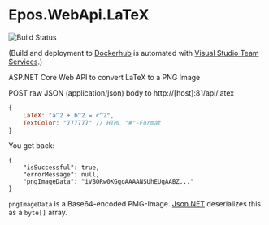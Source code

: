 # Epos.WebApi.LaTeX

![Build Status](https://eposgmbh.visualstudio.com/_apis/public/build/definitions/f8efcc28-0cef-4500-a9e4-7b6d4c7f3c3d/6/badge)

(Build and deployment to [Dockerhub](https://hub.docker.com/) is automated with
[Visual Studio Team Services](https://www.visualstudio.com/team-services).)

ASP.NET Core Web API to convert LaTeX to a PNG Image

POST raw JSON (application/json) body to http://[host]:81/api/latex

```javascript
{
    LaTeX: "a^2 + b^2 = c^2",
    TextColor: "777777" // HTML "#"-Format
}
```

You get back:

```
{
    "isSuccessful": true,
    "errorMessage": null,
    "pngImageData": "iVBORw0KGgoAAAANSUhEUgAABZ..."
}
```

`pngImageData` is a Base64-encoded PMG-Image. [Json.NET](https://www.newtonsoft.com/json) deserializes this as a `byte[]` array.